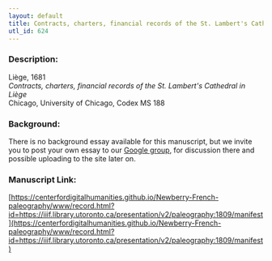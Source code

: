 ```yaml
---
layout: default
title: Contracts, charters, financial records of the St. Lambert's Cathedral in Liège
utl_id: 624
---
```


### Description:

Liège, 1681<br>
_Contracts, charters, financial records of the St. Lambert's Cathedral in Liège_<br>
Chicago, University of Chicago, Codex MS 188

### Background:

There is no background essay available for this manuscript, but we invite you to post your own essay to our [Google group](https://paleography.library.utoronto.ca/content/group-work), for discussion there and possible uploading to the site later on.

### Manuscript Link:

[https://centerfordigitalhumanities.github.io/Newberry-French-paleography/www/record.html?id=https://iiif.library.utoronto.ca/presentation/v2/paleography:1809/manifest](https://centerfordigitalhumanities.github.io/Newberry-French-paleography/www/record.html?id=https://iiif.library.utoronto.ca/presentation/v2/paleography:1809/manifest)
